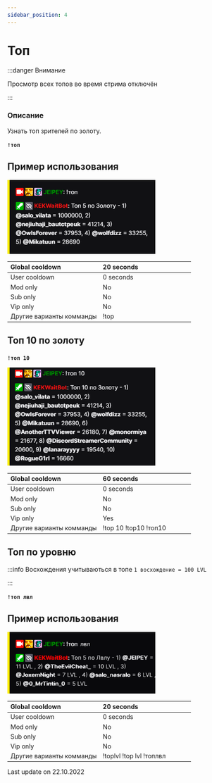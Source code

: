 ```yaml
---
sidebar_position: 4
---
```


# Топ

:::danger Внимание

Просмотр всех топов во время стрима отключён

:::


### Описание

Узнать топ зрителей по золоту.


 **`!топ`**

## Пример использования
![Docs Version Dropdown](./img/top.png)

  <div>

| Global cooldown | 20 seconds⠀⠀⠀⠀⠀⠀⠀⠀⠀⠀⠀|
|:----------------|:----------------------|
| User cooldown   | 0 seconds            |
| Mod only        | No                    |
| Sub only        | No                    |
| Vip only        | No                    |
| Другие варианты комманды        | !top              |
  </div>

## Топ 10 по золоту

 **`!топ 10`**

![Docs Version Dropdown](./img/top10.png)

  <div>

| Global cooldown | 60 seconds⠀⠀⠀⠀⠀⠀⠀⠀⠀⠀⠀|
|:----------------|:----------------------|
| User cooldown   | 0 seconds            |
| Mod only        | No                    |
| Sub only        | No                    |
| Vip only        | Yes                    |
| Другие варианты комманды        | !top 10 !top10 !топ10             |
  </div>


## Топ по уровню

:::info Восхождения учитываються в топе `1 восхождение = 100 LVL`

:::

 **`!топ лвл`**

## Пример использования
![Docs Version Dropdown](./img/toplvl.png)

  <div>

| Global cooldown | 20 seconds⠀⠀⠀⠀⠀⠀⠀⠀⠀⠀⠀|
|:----------------|:----------------------|
| User cooldown   | 0 seconds            |
| Mod only        | No                    |
| Sub only        | No                    |
| Vip only        | No                    |
| Другие варианты комманды        | !toplvl !top lvl !топлвл      |
  </div>


Last update on 22.10.2022

